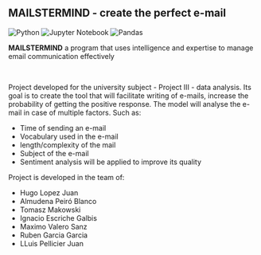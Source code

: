 <!-- <div style="width: 500px; overflow: hidden; margin: 0 auto;">
  <img style="margin-top: -40%; margin-bottom: -40%;" width="500" src="https://github.com/Enfadaditto/GreenIt/blob/main/GreenIt/lib/assets/register/green_it_logo.png?raw=true">
</div>
 -->

 ## **MAILSTERMIND** - create the perfect e-mail

![Python](https://img.shields.io/badge/python-3670A0?style=for-the-badge&logo=python&logoColor=ffdd54)
![Jupyter Notebook](https://img.shields.io/badge/jupyter-%23FA0F00.svg?style=for-the-badge&logo=jupyter&logoColor=white)
![Pandas](https://img.shields.io/badge/pandas-%23150458.svg?style=for-the-badge&logo=pandas&logoColor=white)

**MAILSTERMIND** a program that uses intelligence and expertise to manage email communication effectively

<br>

Project developed for the university subject - Project III - data analysis. Its goal is to create the tool that will facilitate writing of e-mails, increase the probability of getting the positive response. The model will analyse the e-mail in case of multiple factors. Such as:
+ Time of sending an e-mail
+ Vocabulary used in the e-mail
+ length/complexity of the mail
+ Subject of the e-mail
+ Sentiment analysis will be applied to improve its quality


Project is developed in the team of:
+ Hugo Lopez Juan
+ Almudena Peiró Blanco
+ Tomasz Makowski
+ Ignacio Escriche Galbis
+ Maximo Valero Sanz
+ Ruben Garcia Garcia
+ LLuis Pellicier Juan

<br>
